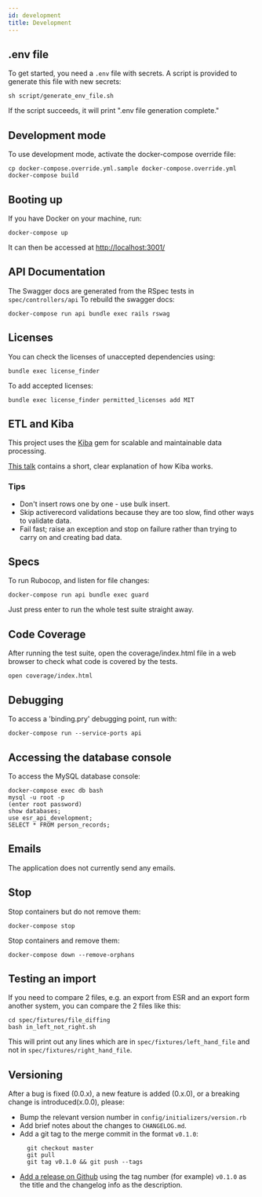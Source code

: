 ```yaml
---
id: development
title: Development
---
```


## .env file

To get started, you need a `.env` file with secrets. A script is provided to generate this file with new secrets:

```
sh script/generate_env_file.sh
```

If the script succeeds, it will print ".env file generation complete."

## Development mode

To use development mode, activate the docker-compose override file:

```
cp docker-compose.override.yml.sample docker-compose.override.yml
docker-compose build
```

## Booting up

If you have Docker on your machine, run:

```
docker-compose up
```

It can then be accessed at [http://localhost:3001/](http://localhost:3001/)

## API Documentation

The Swagger docs are generated from the RSpec tests in `spec/controllers/api` To rebuild the swagger docs:

```
docker-compose run api bundle exec rails rswag
```

## Licenses

You can check the licenses of unaccepted dependencies using:

```
bundle exec license_finder
```

To add accepted licenses:

```
bundle exec license_finder permitted_licenses add MIT
```

## ETL and Kiba

This project uses the [Kiba](https://github.com/thbar/kiba) gem for scalable and maintainable data processing.

[This talk](https://www.youtube.com/watch?v=fxVtbog7pIQ) contains a short, clear explanation of how Kiba works.

### Tips

- Don't insert rows one by one - use bulk insert.
- Skip activerecord validations because they are too slow, find other ways to validate data.
- Fail fast; raise an exception and stop on failure rather than trying to carry on and creating bad data.

## Specs

To run Rubocop, and listen for file changes:

```
docker-compose run api bundle exec guard
```

Just press enter to run the whole test suite straight away.

## Code Coverage

After running the test suite, open the coverage/index.html file in a web browser to check what code is covered by the tests.

```
open coverage/index.html
```

## Debugging

To access a 'binding.pry' debugging point, run with:

```
docker-compose run --service-ports api
```

## Accessing the database console

To access the MySQL database console:

```
docker-compose exec db bash
mysql -u root -p
(enter root password)
show databases;
use esr_api_development;
SELECT * FROM person_records;
```

## Emails

The application does not currently send any emails.

## Stop

Stop containers but do not remove them:

```
docker-compose stop
```

Stop containers and remove them:

```
docker-compose down --remove-orphans
```

## Testing an import

If you need to compare 2 files, e.g. an export from ESR and an export form another system, you can compare the 2 files like this:

```
cd spec/fixtures/file_diffing
bash in_left_not_right.sh
```

This will print out any lines which are in `spec/fixtures/left_hand_file` and not in `spec/fixtures/right_hand_file`.

## Versioning

After a bug is fixed (0.0.x), a new feature is added (0.x.0), or a breaking change is introduced(x.0.0), please:
- Bump the relevant version number in `config/initializers/version.rb`
- Add brief notes about the changes to `CHANGELOG.md`.
- Add a git tag to the merge commit in the format `v0.1.0`:
  ```
    git checkout master
    git pull
    git tag v0.1.0 && git push --tags
  ```
- [Add a release on Github](https://github.com/sardjv/esr_api/releases/new) using the tag number (for example) `v0.1.0` as the title and the changelog info as the description.
